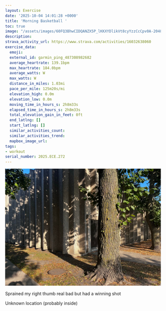 ```yaml
---
layout: Exercise
date: '2025-10-04 14:01:28 +0000'
title: 'Morning Basketball '
toc: true
image: "/assets/images/60FQ3BhwCIDQANZX5P_lKKXYDlikVt8cyYzzCcCpv0A-2048x1536.jpg.jpeg"
description:
strava_activity_url: https://www.strava.com/activities/16032638060
exercise_data:
  emoji:
  external_id: garmin_ping_487308982682
  average_heartrate: 139.1bpm
  max_heartrate: 184.0bpm
  average_watts: W
  max_watts: W
  distance_in_miles: 1.03mi
  pace_per_mile: 125m20s/mi
  elevation_high: 0.0m
  elevation_low: 0.0m
  moving_time_in_hours_s: 2h8m33s
  elapsed_time_in_hours_s: 2h8m33s
  total_elevation_gain_in_feet: 0ft
  end_latlng: []
  start_latlng: []
  similar_activities_count:
  similar_activities_trend:
  mapbox_image_url:
tags:
- workout
serial_number: 2025.ECE.272
---
```

![Morning Basketball](/assets/images/60FQ3BhwCIDQANZX5P_lKKXYDlikVt8cyYzzCcCpv0A-2048x1536.jpg.jpeg)

Sprained my right thumb real bad but had a winning shot

Unknown location (probably inside)
